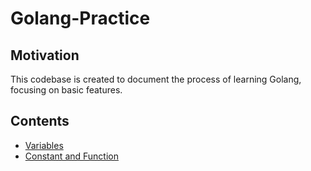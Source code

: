 # Golang-Practice
## Motivation
This codebase is created to document the process of learning Golang, focusing on basic features.

## Contents
- [Variables](https://github.com/IvanLai-952/Golang-Practice/tree/main/Variables)
- [Constant and Function]()
